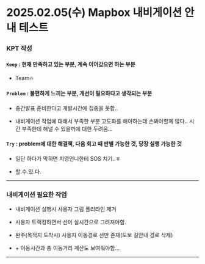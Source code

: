 # 2025.02.05(수) Mapbox 내비게이션 안내 테스트

### KPT 작성

#### `Keep` : 현재 만족하고 있는 부분, 계속 이어갔으면 하는 부분

- Team🔥

#### `Problem` : 불편하게 느끼는 부분, 개선이 필요하다고 생각되는 부분

- 중간발표 준비한다고 개발시간에 집중을 못함..

- 내비게이션 작업에 대해서 부족한 부분 고도화를 해야하는데 손봐야할께 많다.. 시간 부족한데 해낼 수 있을까에 대한 두려움...

#### `Try` : problem에 대한 해결책, 다음 회고 때 판별 가능한 것, 당장 실행 가능한 것


- 일단 하다가 막히면 지영언니한테 SOS 치기..ㅎ

- 할.수.있.다.


---


### 내비게이션 필요한 작업

- 내비게이션 실행시 사용자 그림 폴리라인 제거

- 사용자 트랙킹하면서 선이 실시간으로 그려져야함.

- 완주(목적지 도착시) 사용자 이동경로 선만 존재(도보 길안내 경로 삭제)

- \+ 이동시간과 총 이동거리 계산도 보여줘야함...

---
